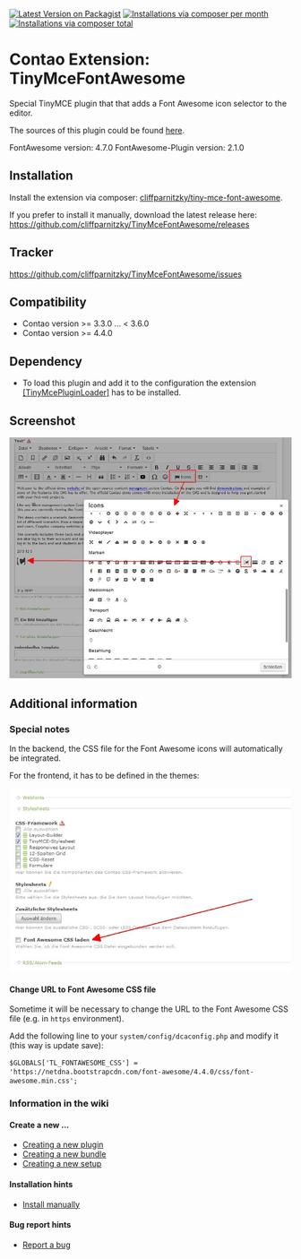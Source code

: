 [![Latest Version on Packagist](http://img.shields.io/packagist/v/cliffparnitzky/tiny-mce-font-awesome.svg?style=flat)](https://packagist.org/packages/cliffparnitzky/tiny-mce-font-awesome)
[![Installations via composer per month](http://img.shields.io/packagist/dm/cliffparnitzky/tiny-mce-font-awesome.svg?style=flat)](https://packagist.org/packages/cliffparnitzky/tiny-mce-font-awesome)
[![Installations via composer total](http://img.shields.io/packagist/dt/cliffparnitzky/tiny-mce-font-awesome.svg?style=flat)](https://packagist.org/packages/cliffparnitzky/tiny-mce-font-awesome)

Contao Extension: TinyMceFontAwesome
====================================

Special TinyMCE plugin that that adds a Font Awesome icon selector to the editor.

The sources of this plugin could be found [here](https://github.com/josh18/TinyMCE-FontAwesome-Plugin).

FontAwesome version: 4.7.0
FontAwesome-Plugin version: 2.1.0


Installation
------------

Install the extension via composer: [cliffparnitzky/tiny-mce-font-awesome](https://packagist.org/packages/cliffparnitzky/tiny-mce-font-awesome).

If you prefer to install it manually, download the latest release here: https://github.com/cliffparnitzky/TinyMceFontAwesome/releases


Tracker
-------

https://github.com/cliffparnitzky/TinyMceFontAwesome/issues


Compatibility
-------------

- Contao version >= 3.3.0 ... <  3.6.0
- Contao version >= 4.4.0


Dependency
----------

- To load this plugin and add it to the configuration the extension [[TinyMcePluginLoader]](https://github.com/cliffparnitzky/TinyMcePluginLoader) has to be installed.


Screenshot
----------

![Screenshot](screenshot.jpg)


Additional information
----------------------

### Special notes

In the backend, the CSS file for the Font Awesome icons will automatically be integrated.

For the frontend, it has to be defined in the themes:

![Screenshot theme settings](screenshot-theme.jpg)

#### Change URL to Font Awesome CSS file

Sometime it will be necessary to change the URL to the Font Awesome CSS file (e.g. in `https` environment).

Add the following line to your `system/config/dcaconfig.php` and modify it (this way is update save):

````
$GLOBALS['TL_FONTAWESOME_CSS'] = 'https://netdna.bootstrapcdn.com/font-awesome/4.4.0/css/font-awesome.min.css';
````

### Information in the wiki

#### Create a new ...

* [Creating a new plugin](https://github.com/cliffparnitzky/TinyMcePluginLoader/wiki/Creating-a-new-plugin)
* [Creating a new bundle](https://github.com/cliffparnitzky/TinyMcePluginLoader/wiki/Creating-a-new-bundle)
* [Creating a new setup](https://github.com/cliffparnitzky/TinyMcePluginLoader/wiki/Creating-a-new-setup)

#### Installation hints
* [Install manually](https://github.com/cliffparnitzky/TinyMcePluginLoader/wiki/Install-manually)

#### Bug report hints

* [Report a bug](https://github.com/cliffparnitzky/TinyMcePluginLoader/wiki/Report-a-bug)